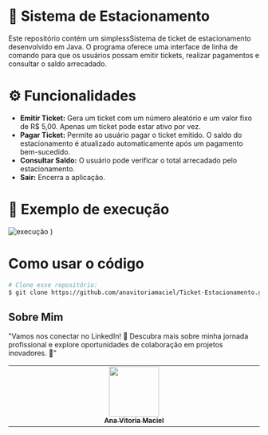 # 🚗 Sistema de Estacionamento

Este repositório contém um simplessSistema de ticket de estacionamento desenvolvido em Java. O programa oferece uma interface de linha de comando para que os usuários possam emitir tickets, realizar pagamentos e consultar o saldo arrecadado.

# ⚙️ Funcionalidades
- **Emitir Ticket:** Gera um ticket com um número aleatório e um valor fixo de R$ 5,00. Apenas um ticket pode estar ativo por vez.
- **Pagar Ticket:** Permite ao usuário pagar o ticket emitido. O saldo do estacionamento é atualizado automaticamente após um pagamento bem-sucedido.
- **Consultar Saldo:** O usuário pode verificar o total arrecadado pelo estacionamento.
- **Sair:** Encerra a aplicação.

# 📲 Exemplo de execução
![execução](https://github.com/user-attachments/assets/80d0714d-d326-43bb-b81c-8ffc6ce7d544)
) 

# Como usar o código
```bash
# Clone esse repositório:
$ git clone https://github.com/anavitoriamaciel/Ticket-Estacionamento.git
```

## Sobre Mim
"Vamos nos conectar no LinkedIn! 🚀 Descubra mais sobre minha jornada profissional e explore oportunidades de colaboração em projetos inovadores. 🌟"

<table>
  <tbody>
    <tr>
      <td align="center" valign="top" width="14.28%">
        <a href="https://www.linkedin.com/in/anavitoriamaciel/">
          <img src="https://github.com/user-attachments/assets/fad2d485-c100-4ab8-a397-5ae4d180585a" width="100px;"/>
          <br /><sub><b>Ana Vitoria Maciel</b></sub>
        </a>
      </td>
    </tr>
  </tbody>
</table>

